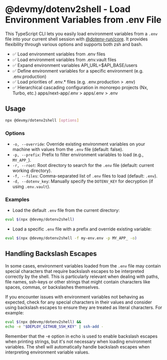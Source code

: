 # @devmy/dotenv2shell - Load Environment Variables from .env File

This TypeScript CLI lets you easily load environment variables from a `.env` file into your current shell session with [@dotenv-run/core](https://www.npmjs.com/package/@dotenv-run/core). It provides flexibility through various options and supports both zsh and bash.

- ✅ Load environment variables from .env files
- ✅ Load environment variables from .env.vault files
- ✅ Expand environment variables API_URL=$API_BASE/users
- ✅ Define environment variables for a specific environment (e.g. .env.production)
- ✅ Load priorities of .env.* files (e.g. .env.production > .env)
- ✅ Hierarchical cascading configuration in monorepo projects (Nx, Turbo, etc.) apps/next-app/.env > apps/.env > .env

## Usage

```bash
npx @devmy/dotenv2shell [options]
```

### Options

* `-o, --override`: Override existing environment variables on your machine with values from the `.env` file (default: false).
* `-p, --prefix`: Prefix to filter environment variables to load (e.g., `MY_APP_`).
* `-r, --root`: Root directory to search for the `.env` file (default: current working directory).
* `-f, --files`: Comma-separated list of `.env` files to load (default: `.env`).
* `-d, --dotenv_key`: Manually specify the `DOTENV_KEY` for decryption (if using `.env.vault`).

### Examples

* Load the default `.env` file from the current directory:

```bash
eval $(npx @devmy/dotenv2shell)
```

* Load a specific `.env` file with a prefix and override existing variable:

```zsh
eval $(npx @devmy/dotenv2shell -f my-env.env -p MY_APP_ -o)
```

## Handling Backslash Escapes

In some cases, environment variables loaded from the `.env` file may contain special characters that require backslash escapes to be interpreted correctly by the shell. This is particularly relevant when dealing with paths, file names, ssh-keys or other strings that might contain characters like spaces, commas, or backslashes themselves.

If you encounter issues with environment variables not behaving as expected, check for any special characters in their values and consider using backslash escapes to ensure they are treated as literal characters. For example:

```bash
eval $(npx @devmy/dotenv2shell) &&
echo -e "$DEPLOY_GITHUB_SSH_KEY" | ssh-add -
```


Remember that the -e option in echo is used to enable backslash escapes when printing strings, but it's not necessary when loading environment variables. The shell will automatically handle backslash escapes when interpreting environment variable values.